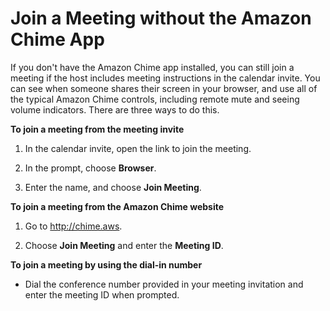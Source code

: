 # Join a Meeting without the Amazon Chime App<a name="chime-join-meeting"></a>

If you don't have the Amazon Chime app installed, you can still join a meeting if the host includes meeting instructions in the calendar invite\. You can see when someone shares their screen in your browser, and use all of the typical Amazon Chime controls, including remote mute and seeing volume indicators\. There are three ways to do this\.

**To join a meeting from the meeting invite**

1. In the calendar invite, open the link to join the meeting\.

1. In the prompt, choose **Browser**\.

1. Enter the name, and choose **Join Meeting**\.

**To join a meeting from the Amazon Chime website**

1. Go to [http://chime\.aws](http://chime.aws)\.

1. Choose **Join Meeting** and enter the **Meeting ID**\.

**To join a meeting by using the dial\-in number**
+ Dial the conference number provided in your meeting invitation and enter the meeting ID when prompted\.